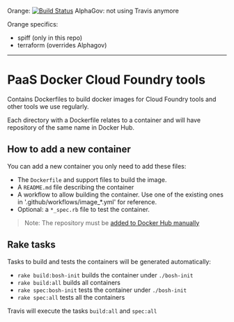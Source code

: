 
Orange: [![Build Status](https://travis-ci.org/orange-cloudfoundry/paas-docker-cloudfoundry-tools.svg)](https://travis-ci.org/orange-cloudfoundry/paas-docker-cloudfoundry-tools)
AlphaGov: not using Travis anymore

Orange specifics:
 * spiff (only in this repo)
 * terraform (overrides Alphagov)

--------------------

# PaaS Docker Cloud Foundry tools

Contains Dockerfiles to build docker images for Cloud Foundry tools and other tools we use regularly.

Each directory with a Dockerfile relates to a container and will have
repository of the same name in Docker Hub.

## How to add a new container

You can add a new container you only need to add these files:

- The `Dockerfile` and support files to build the image.
- A `README.md` file describing the container
- A workflow to allow building the container. Use one of the existing ones in '.github/workflows/image\_\*.yml' for reference.
- Optional: a `*_spec.rb` file to test the container.

> Note: The repository must be [added to Docker Hub manually](https://hub.docker.com/orgs/governmentpaas/repositories)

## Rake tasks

Tasks to build and tests the containers will be generated automatically:

- `rake build:bosh-init` builds the container under `./bosh-init`
- `rake build:all` builds all containers
- `rake spec:bosh-init` tests the container under `./bosh-init`
- `rake spec:all` tests all the containers

Travis will execute the tasks `build:all` and `spec:all`

